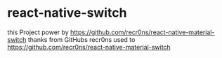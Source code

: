 # react-native-switch
this Project power by https://github.com/recr0ns/react-native-material-switch
thanks from GitHubs recr0ns
used to https://github.com/recr0ns/react-native-material-switch
